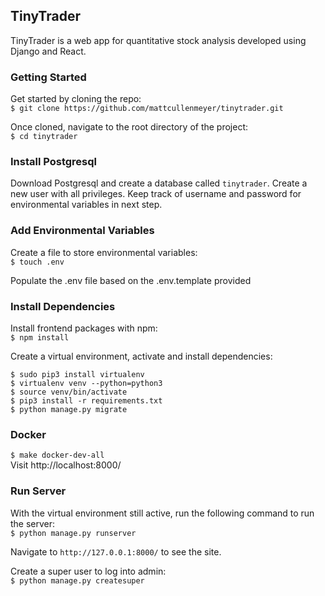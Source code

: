 ## TinyTrader

TinyTrader is a web app for quantitative stock analysis developed using Django and React.

### Getting Started

Get started by cloning the repo:  
`$ git clone https://github.com/mattcullenmeyer/tinytrader.git`

Once cloned, navigate to the root directory of the project:  
`$ cd tinytrader`

### Install Postgresql

Download Postgresql and create a database called `tinytrader`. Create a new user with all privileges. Keep track of username and password for environmental variables in next step.

### Add Environmental Variables

Create a file to store environmental variables:  
`$ touch .env`

Populate the .env file based on the .env.template provided

### Install Dependencies

Install frontend packages with npm:  
`$ npm install`

Create a virtual environment, activate and install dependencies:

```
$ sudo pip3 install virtualenv
$ virtualenv venv --python=python3
$ source venv/bin/activate
$ pip3 install -r requirements.txt
$ python manage.py migrate
```

### Docker

`$ make docker-dev-all`  
Visit http://localhost:8000/

### Run Server

With the virtual environment still active, run the following command to run the server:  
`$ python manage.py runserver`

Navigate to `http://127.0.0.1:8000/` to see the site.

Create a super user to log into admin:  
`$ python manage.py createsuper`
